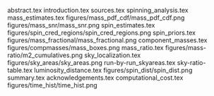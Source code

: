 abstract.tex
introduction.tex
sources.tex
spinning_analysis.tex
mass_estimates.tex
figures/mass_pdf_cdf/mass_pdf_cdf.png
figures/mass_snr/mass_snr.png
spin_estimates.tex
figures/spin_cred_regions/spin_cred_regions.png
spin_priors.tex
figures/mass_fractional/mass_fractional.png
component_masses.tex
figures/compmasses/mass_boxes.png
mass_ratio.tex
figures/mass-ratio/m2_cumulatives.png
sky_localization.tex
figures/sky_areas/sky_areas.png
run-by-run_skyareas.tex
sky-ratio-table.tex
luminosity_distance.tex
figures/spin_dist/spin_dist.png
summary.tex
acknowledgements.tex
computational_cost.tex
figures/time_hist/time_hist.png
    
  
  
  
